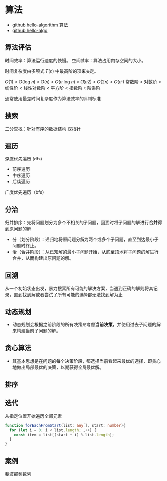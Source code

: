 # 算法

- [github hello-algorithm 算法](https://www.hello-algo.com/chapter_divide_and_conquer/build_binary_tree_problem/#4)
- [github hello-algo](https://github.com/krahets/hello-algo/releases)


## 算法评估
时间效率：算法运行速度的快慢。
空间效率：算法占用内存空间的大小。

时间复杂度由多项式 𝑇(𝑛) 中最高阶的项来决定。

𝑂(1) < 𝑂(log 𝑛) < 𝑂(𝑛) < 𝑂(𝑛 log 𝑛) < 𝑂(𝑛2) < 𝑂(2𝑛) < 𝑂(𝑛!)
常数阶 < 对数阶 < 线性阶 < 线性对数阶 < 平方阶 < 指数阶 < 阶乘阶

通常使用最差时间复杂度作为算法效率的评判标准



## 搜索
二分查找：针对有序的数据结构
双指针


## 遍历
深度优先遍历 (dfs)
- 前序遍历
- 中序遍历
- 后续遍历

广度优先遍历（bfs）


## 分治
归并排序：先将问题划分为多个不相关的子问题，回溯时将子问题的解进行**合并**得到原问题的解
- 分（划分阶段）：递归地将原问题分解为两个或多个子问题，直至到达最小子问题时终止。
- 治（合并阶段）：从已知解的最小子问题开始，从底至顶地将子问题的解进行合并，从而构建出原问题的解。

## 回溯
从一个初始状态出发，暴力搜索所有可能的解决方案，当遇到正确的解则将其记录，直到找到解或者尝试了所有可能的选择都无法找到解为止

## 动态规划
- 动态规划会根据之前阶段的所有决策来考虑**当前决策**，并使用过去子问题的解来构建当前子问题的解。

## 贪心算法
- 其基本思想是在问题的每个决策阶段，都选择当前看起来最优的选择，即贪心地做出局部最优的决策，以期获得全局最优解。

## 排序


## 迭代
从指定位置开始遍历全部元素
```typescript
function forEachFromStart(list: any[], start: number){
  for (let i = 0; i < list.length; i++) {
    const item = list[(start + i) % list.length];
  }
}
```


## 案例
斐波那契数列
